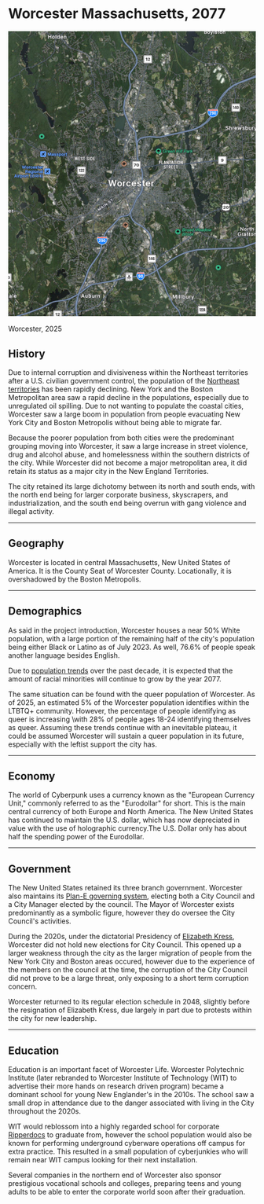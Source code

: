 # Worcester Massachusetts, 2077

![Worcester, MA](../images/worcester-satl.png)

Worcester, 2025

## History

Due to internal corruption and divisiveness within the Northeast territories after a U.S. civilian government control,
the population of the [Northeast territories](https://cyberpunk.fandom.com/wiki/Northeast) has been rapidly declining. 
New York and the Boston Metropolitan area saw a rapid decline in the populations, 
especially due to unregulated oil spilling. Due to not wanting to populate the coastal cities, Worcester saw a large
boom in population from people evacuating New York City and Boston Metropolis without being able to migrate far.

Because the poorer population from both cities were the predominant grouping moving into Worcester, it saw a large
increase in street violence, drug and alcohol abuse, and homelessness within the southern districts of the city. 
While Worcester did not become a major metropolitan area, 
it did retain its status as a major city in the New England Territories.

The city retained its large dichotomy between its north and south ends, with the north end being for larger corporate
business, skyscrapers, and industrialization, and the south end being overrun with gang violence and illegal activity.

---
## Geography

Worcester is located in central Massachusetts, New United States of America. 
It is the County Seat of Worcester County.
Locationally, it is overshadowed by the Boston Metropolis. 

---
## Demographics

As said in the project introduction, Worcester houses a near 50% White population, with a large portion of the remaining
half of the city's population being either Black or Latino as of July 2023. As well, 76.6% of people speak another 
language besides English. 

Due to [population trends](https://worcestercountyinsights.org/demographics%20and%20diversity/change-in-population-by-race-ethnicity?rc=1) 
over the past decade, it is expected that the amount of racial minorities will continue to grow by the year 2077. 

The same situation can be found with the queer population of Worcester. As of 2025, an estimated 5% of the Worcester
population identifies within the LTBTQ+ community.
However, the percentage of people identifying as queer is increasing \with 28% of people ages 18-24 identifying
themselves as queer.
Assuming these trends continue with an inevitable plateau, it could be assumed Worcester will sustain a queer population
in its future, especially with the leftist support the city has.

---
## Economy

The world of Cyberpunk uses a currency known as the "European Currency Unit," commonly referred to as the "Eurodollar"
for short. This is the main central currency of both Europe and North America. The New United States has continued to
maintain the U.S. dollar, which has now depreciated in value with the use of holographic currency.The U.S. Dollar only
has about half the spending power of the Eurodollar.

---
## Government

The New United States retained its three branch government. Worcester also maintains its [Plan-E governing system](https://www.wrrb.org/wp-content/uploads/2023/10/Understanding-Worcesters-Charter-23_10.pdf),
electing both a City Council and a City Manager elected by the council. The Mayor of Worcester exists
predominantly as a symbolic figure, however they do oversee the City Council's activities.

During the 2020s, under the dictatorial Presidency of [Elizabeth Kress](https://cyberpunk.fandom.com/wiki/Elizabeth_Kress), 
Worcester did not hold new elections for City Council. 
This opened up a larger weakness through the city as the larger migration of people from the New York City and Boston
areas occured, however due to the experience of the members on the council at the time, the corruption of the City Council
did not prove to be a large threat, only exposing to a short term corruption concern.

Worcester returned to its regular election schedule in 2048, slightly before the resignation of Elizabeth Kress, due
largely in part due to protests within the city for new leadership.

---
## Education

Education is an important facet of Worcester Life. Worcester Polytechnic Institute 
(later rebranded to Worcester Institute of Technology (WIT) to advertise their more hands on research driven program) 
became a dominant school for young New Englander's in the 2010s. The school saw a small drop in attendance due to the
danger associated with living in the City throughout the 2020s.

WIT would reblossom into a highly regarded school for corporate [Ripperdocs](key-systems/ripperdocs.md) to graduate from,
however the school population would also be known for performing underground cyberware operations off campus for extra practice.
This resulted in a small population of cyberjunkies who will remain near WIT campus looking for their next installation.

Several companies in the northern end of Worcester also sponsor prestigious vocational schools and colleges, preparing
teens and young adults to be able to enter the corporate world soon after their graduation.
